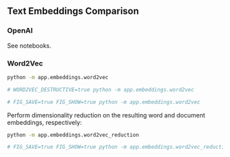 ## Text Embeddings Comparison


### OpenAI

See notebooks.

### Word2Vec

```sh
python -m app.embeddings.word2vec

# WORD2VEC_DESTRUCTIVE=true python -m app.embeddings.word2vec

# FIG_SAVE=true FIG_SHOW=true python -m app.embeddings.word2vec
```

Perform dimensionality reduction on the resulting word and document embeddings, respectively:

```sh
python -m app.embeddings.word2vec_reduction

# FIG_SAVE=true FIG_SHOW=true python -m app.embeddings.word2vec_reduction
```
